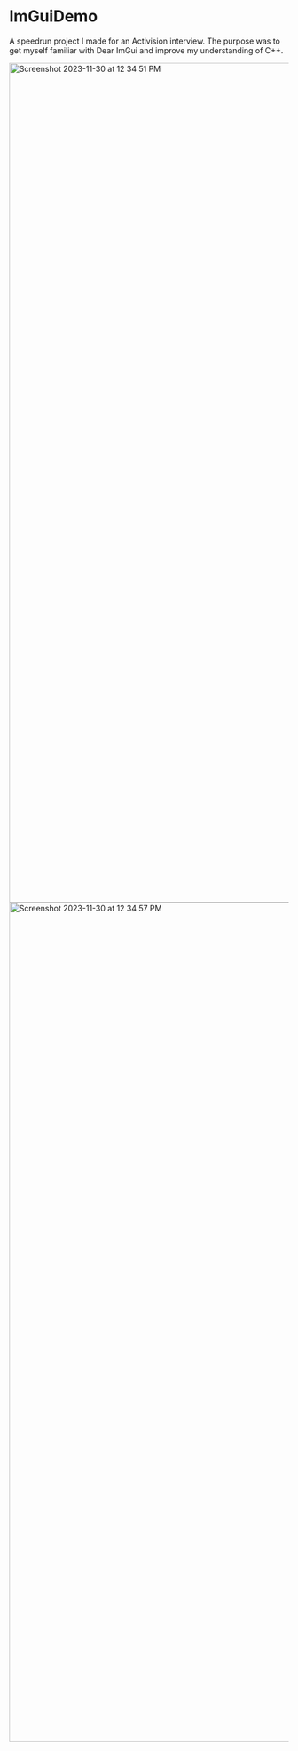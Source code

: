 # ImGuiDemo
A speedrun project I made for an Activision interview. The purpose was to get myself familiar with Dear ImGui and improve my understanding of C++.

<img width="1512" alt="Screenshot 2023-11-30 at 12 34 51 PM" src="https://github.com/DylanHamuy/ImGuiDemo/assets/91025669/dfe34af4-01f4-4cea-9d1a-92ebfaadddc3">
<img width="1512" alt="Screenshot 2023-11-30 at 12 34 57 PM" src="https://github.com/DylanHamuy/ImGuiDemo/assets/91025669/4d835634-5c4d-43a9-9f23-d34c11f3f450">
